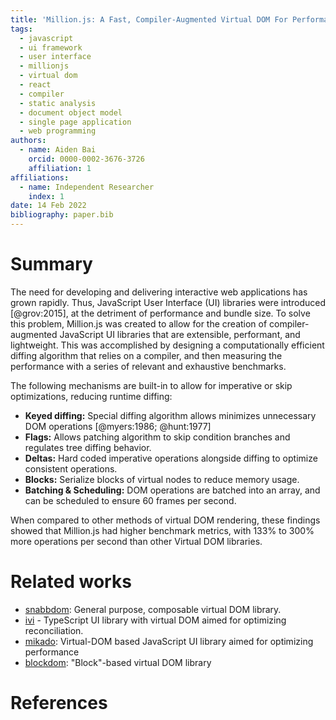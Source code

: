 ```yaml
---
title: 'Million.js: A Fast, Compiler-Augmented Virtual DOM For Performant JavaScript UI Libraries'
tags:
  - javascript
  - ui framework
  - user interface
  - millionjs
  - virtual dom
  - react
  - compiler
  - static analysis
  - document object model
  - single page application
  - web programming
authors:
  - name: Aiden Bai
    orcid: 0000-0002-3676-3726
    affiliation: 1
affiliations:
  - name: Independent Researcher
    index: 1
date: 14 Feb 2022
bibliography: paper.bib
---
```


# Summary

The need for developing and delivering interactive web applications has grown rapidly. Thus, JavaScript User Interface (UI) libraries were introduced [@grov:2015], at the detriment of performance and bundle size. To solve this problem, Million.js was created to allow for the creation of compiler-augmented JavaScript UI libraries that are extensible, performant, and lightweight. This was accomplished by designing a computationally efficient diffing algorithm that relies on a compiler, and then measuring the performance with a series of relevant and exhaustive benchmarks.

The following mechanisms are built-in to allow for imperative or skip optimizations, reducing runtime diffing:

- **Keyed diffing:** Special diffing algorithm allows minimizes unnecessary DOM operations [@myers:1986; @hunt:1977]
- **Flags:** Allows patching algorithm to skip condition branches and regulates tree diffing behavior.
- **Deltas:** Hard coded imperative operations alongside diffing to optimize consistent operations.
- **Blocks:** Serialize blocks of virtual nodes to reduce memory usage.
- **Batching & Scheduling:** DOM operations are batched into an array, and can be scheduled to ensure 60 frames per second.

When compared to other methods of virtual DOM rendering, these findings showed that Million.js had higher benchmark metrics, with 133% to 300% more operations per second than other Virtual DOM libraries.

# Related works

- [snabbdom](https://github.com/snabbdom/snabbdom): General purpose, composable virtual DOM library.
- [ivi](https://github.com/localvoid/ivi) - TypeScript UI library with virtual DOM aimed for optimizing reconciliation.
- [mikado](https://github.com/nextapps-de/mikado): Virtual-DOM based JavaScript UI library aimed for optimizing performance
- [blockdom](https://github.com/ged-odoo/blockdom): "Block"-based virtual DOM library

# References

